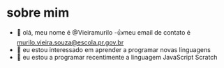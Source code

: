 # sobre mim
- 👋 olá, meu nome é @Vieiramurilo
-:+1:meu email de contato é murilo.vieira.souza@escola.pr.gov.br
- 👀 eu estou interessado em aprender a programar novas linguagens
- 🌱 eu estou  a programar recentimente  a linguagem JavaScript Scratch

 
